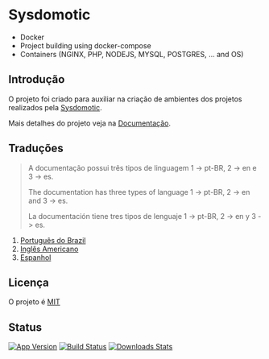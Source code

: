 # Sysdomotic
* Docker
* Project building using docker-compose
* Containers (NGINX, PHP, NODEJS, MYSQL, POSTGRES, ... and OS)

## Introdução

O projeto foi criado para auxiliar na criação de ambientes dos projetos realizados pela [Sysdomotic](https://www.sysdomotic.com.br).

Mais detalhes do projeto veja na [Documentação][wiki].

## Traduções

> A documentação possui três tipos de linguagem 1 -> pt-BR, 2 -> en e 3 -> es.
>
> The documentation has three types of language 1 -> pt-BR, 2 -> en and 3 -> es. 
>
> La documentación tiene tres tipos de lenguaje 1 -> pt-BR, 2 -> en y 3 -> es.

1. [Português do Brazil][wiki-tsl-ptBR]
2. [Inglês Americano][wiki-tsl-en]
3. [Espanhol][wiki-tsl-es]

## Licença

O projeto é [MIT](https://choosealicense.com/licenses/mit/)

## Status

[![App Version][version-image]][version-url]
[![Build Status][travis-image]][travis-github-url]
[![Downloads Stats][version-download-image]][version-download]

<!-- 
     Markdown link & img dfn's 
-->
[version-image]: https://img.shields.io/badge/app-1.0.0-brightgreen?style=flat-square
[version-url]: https://github.com/devluma/dev-docker/releases
[version-download-image]: https://img.shields.io/badge/download-1.0.0-blue?style=flat-square
[version-download]: https://github.com/devluma/dev-docker/archive/master.zip
[travis-image]: https://img.shields.io/badge/build-passing-green?style=flat-square
[travis-github-url]: https://travis-ci.org/github/devluma/dev-docker
[travis-bitbucket-url]: https://travis-ci.org/bitbucket/sysdomoticbr/docker
[wiki]: https://github.com/devluma/dev-docker/tree/master/wiki
[wiki-tsl-ptBR]: https://github.com/devluma/dev-docker/blob/master/wiki/portuguese/README-ptBR.md
[wiki-tsl-en]: https://github.com/devluma/dev-docker/blob/master/wiki/english/README-en.md
[wiki-tsl-es]: https://github.com/devluma/dev-docker/blob/master/wiki/spanish/README-es.md